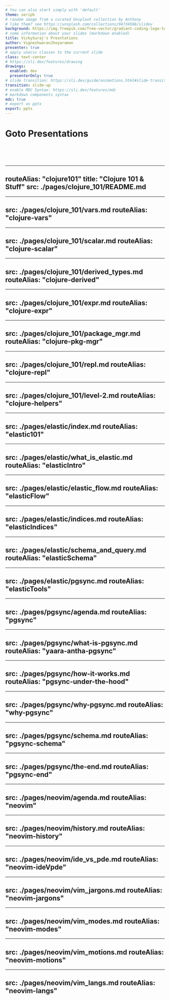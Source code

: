 ```yaml
---
# You can also start simply with 'default'
theme: seriph
# random image from a curated Unsplash collection by Anthony
# like them? see https://unsplash.com/collections/94734566/slidev
background: https://img.freepik.com/free-vector/gradient-coding-logo-template_23-2148809439.jpg
# some information about your slides (markdown enabled)
title: VickySuraj's Presntations
author: VigneshwaranJheyaraman
presenter: true
# apply unocss classes to the current slide
class: text-center
# https://sli.dev/features/drawing
drawings:
  enabled: dev
  presenterOnly: true 
# slide transition: https://sli.dev/guide/animations.html#slide-transitions
transition: slide-up
# enable MDC Syntax: https://sli.dev/features/mdc
# markdown components syntax
mdc: true
# export as pptx
export: pptx
---
```


# Goto Presentations

<div>
  <Link to="/clojure101" title="Clojure 101" />
  <br />
  <Link to="/elastic101" title="Elastic & stuff" />
  <br />
  <Link to="/pgsync" title="Pgsync da!!!" />
  <br />
  <Link to="/neovim" title="Neovim & Naanum" />
</div>

---
routeAlias: "clojure101"
title: "Clojure 101 & Stuff"
src: ./pages/clojure_101/README.md
---

---
src: ./pages/clojure_101/vars.md
routeAlias: "clojure-vars"
---

---
src: ./pages/clojure_101/scalar.md
routeAlias: "clojure-scalar"
---

---
src: ./pages/clojure_101/derived_types.md
routeAlias: "clojure-derived"
---

---
src: ./pages/clojure_101/expr.md
routeAlias: "clojure-expr"
---

---
src: ./pages/clojure_101/package_mgr.md
routeAlias: "clojure-pkg-mgr"
---

---
src: ./pages/clojure_101/repl.md
routeAlias: "clojure-repl"
---

---
src: ./pages/clojure_101/level-2.md
routeAlias: "clojure-helpers"
---

---
src: ./pages/elastic/index.md
routeAlias: "elastic101"
---

---
src: ./pages/elastic/what_is_elastic.md
routeAlias: "elasticIntro"
---

---
src: ./pages/elastic/elastic_flow.md
routeAlias: "elasticFlow"
---

---
src: ./pages/elastic/indices.md
routeAlias: "elasticIndices"
---

---
src: ./pages/elastic/schema_and_query.md
routeAlias: "elasticSchema"
---

---
src: ./pages/elastic/pgsync.md
routeAlias: "elasticTools"
---

---
src: ./pages/pgsync/agenda.md
routeAlias: "pgsync"
---

---
src: ./pages/pgsync/what-is-pgsync.md
routeAlias: "yaara-antha-pgsync"
---

---
src: ./pages/pgsync/how-it-works.md
routeAlias: "pgsync-under-the-hood"
---

---
src: ./pages/pgsync/why-pgsync.md
routeAlias: "why-pgsync"
---

---
src: ./pages/pgsync/schema.md
routeAlias: "pgsync-schema"
---

---
src: ./pages/pgsync/the-end.md
routeAlias: "pgsync-end"
---

---
src: ./pages/neovim/agenda.md
routeAlias: "neovim"
---

---
src: ./pages/neovim/history.md
routeAlias: "neovim-history"
---

---
src: ./pages/neovim/ide_vs_pde.md
routeAlias: "neovim-ideVpde"
---

---
src: ./pages/neovim/vim_jargons.md
routeAlias: "neovim-jargons"
---

---
src: ./pages/neovim/vim_modes.md
routeAlias: "neovim-modes"
---

---
src: ./pages/neovim/vim_motions.md
routeAlias: "neovim-motions"
---

---
src: ./pages/neovim/vim_langs.md
routeAlias: "neovim-langs"
---
